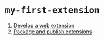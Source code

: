 # `my-first-extension`

1. [Develop a web extension](https://learn.microsoft.com/en-us/azure/devops/extend/get-started/node?view=azure-devops)
1. [Package and publish extensions](https://learn.microsoft.com/en-us/azure/devops/extend/publish/overview?view=azure-devops)
